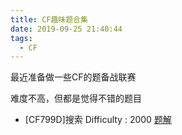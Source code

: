 ```yaml
---
title: CF趣味题合集
date: 2019-09-25 21:40:44
tags:
  - CF
---
```


最近准备做一些CF的题备战联赛

难度不高，但都是觉得不错的题目

<!-- more -->

*   [CF799D]搜索 Difficulty : 2000 [题解]([http://ljf-cnyali.cn/2019/09/25/CF799D-%E6%90%9C%E7%B4%A2/](http://ljf-cnyali.cn/2019/09/25/CF799D-搜索/))

